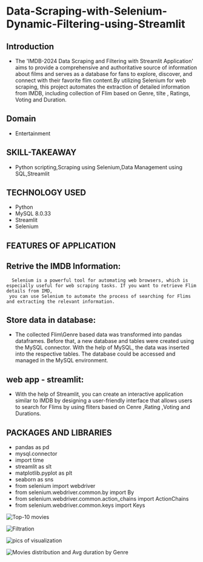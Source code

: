  # Data-Scraping-with-Selenium-Dynamic-Filtering-using-Streamlit
 ## Introduction
* The 'IMDB-2024 Data Scraping and Filtering with Streamlit Application' aims to provide a comprehensive and authoritative source of information about films and serves as a database for fans to explore, discover, and connect with their favorite flim content.By utilizing Selenium for web scraping, this project automates the extraction of detailed information from IMDB, including collection of Flim based on Genre, tilte , Ratings, Voting and Duration.

## Domain 
* Entertainment

## SKILL-TAKEAWAY
* Python scripting,Scraping using Selenium,Data Management using SQL,Streamlit
  
## TECHNOLOGY USED
* Python 
* MySQL 8.0.33
* Streamlit
* Selenium

## FEATURES OF APPLICATION

## Retrive the IMDB Information:
      Selenium is a powerful tool for automating web browsers, which is especially useful for web scraping tasks. If you want to retrieve Flim details from IMD, 
     you can use Selenium to automate the process of searching for Flims and extracting the relevant information.

 ## Store data in database:
   * The collected Flim\Genre based data was transformed into pandas dataframes. Before that, a new database and tables were created using the MySQL connector. With the help of MySQL, the data was inserted into the respective tables. The database could be accessed and managed in the MySQL environment.

## web app - streamlit:
   * With the help of Streamlit, you can create an interactive application similar to IMDB by designing a user-friendly interface that allows users to search for Flims by using fliters based on Cenre ,Rating ,Voting and Durations.
## PACKAGES AND LIBRARIES
* pandas as pd
* mysql.connector
* import time
* streamlit as slt
* matplotlib.pyplot as plt
* seaborn as sns
* from selenium import webdriver
* from selenium.webdriver.common.by import By
* from selenium.webdriver.common.action_chains import ActionChains
* from selenium.webdriver.common.keys import Keys

  

![Top-10 movies](https://github.com/user-attachments/assets/edcfc62a-bf63-4e17-93d6-bed46c89a8d5)


![Filtration](https://github.com/user-attachments/assets/bf5bd8d0-8ce9-4383-93eb-619f0816c682)

![pics of visualization](https://github.com/user-attachments/assets/69c92a9f-3168-40f6-8dcf-ce2b23f648fa)

![Movies distribution and Avg duration by Genre](https://github.com/user-attachments/assets/cc717a71-62c5-48c4-9467-d0890a815729)




 
     

                                
    
